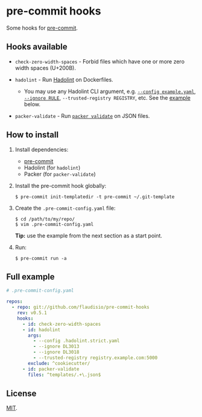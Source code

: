 # pre-commit hooks

Some hooks for [pre-commit](https://pre-commit.com/).

## Hooks available

- `check-zero-width-spaces` - Forbid files which have one or more zero width spaces (U+200B).

- `hadolint` - Run [Hadolint](https://github.com/hadolint/hadolint) on Dockerfiles.
  - You may use any Hadolint CLI argument, e.g. [`--config example.yaml`][hadolint-configure], [`--ignore RULE`][hadolint-rules],
    `--trusted-registry REGISTRY`, etc. See the [example](#full-example) below.

- `packer-validate` - Run [`packer validate`](https://www.packer.io/docs/commands/validate.html) on JSON files.

[hadolint-configure]: https://github.com/hadolint/hadolint#configure
[hadolint-rules]: https://github.com/hadolint/hadolint#rules

## How to install

1. Install dependencies:
   - [pre-commit](https://pre-commit.com/#install)
   - Hadolint (for `hadolint`)
   - Packer (for `packer-validate`)

2. Install the pre-commit hook globally:

    ```console
    $ pre-commit init-templatedir -t pre-commit ~/.git-template
    ```

3. Create the `.pre-commit-config.yaml` file:

    ```console
    $ cd /path/to/my/repo/
    $ vim .pre-commit-config.yaml
    ```

    **Tip:** use the example from the next section as a start point.

4. Run:

    ```console
    $ pre-commit run -a
    ```

## Full example

```yaml
# .pre-commit-config.yaml

repos:
  - repo: git://github.com/flaudisio/pre-commit-hooks
    rev: v0.5.1
    hooks:
      - id: check-zero-width-spaces
      - id: hadolint
        args:
          - --config .hadolint.strict.yaml
          - --ignore DL3013
          - --ignore DL3018
          - --trusted-registry registry.example.com:5000
        exclude: ^cookiecutter/
      - id: packer-validate
        files: ^templates/.+\.json$
```

## License

[MIT](LICENSE).
